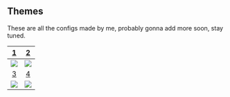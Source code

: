 Themes
---

These are all the configs made by me, probably gonna add more soon, stay tuned.


| [1](https://github.com/Chick2D/neofetch-themes/blob/main/chick/config.conf) | [2](https://github.com/Chick2D/neofetch-themes/blob/main/chick/config2.conf) | 
| :---: | :---: |
| ![](https://cdn.discordapp.com/attachments/515557109404794905/862461730516631612/unknown.png) | ![](https://cdn.discordapp.com/attachments/515557109404794905/862461864243101717/unknown.png) |
| [3](https://github.com/Chick2D/neofetch-themes/blob/main/chick/config3.conf) | [4](https://github.com/Chick2D/neofetch-themes/blob/main/chick/config4.conf) |
| ![](https://cdn.discordapp.com/attachments/515557109404794905/862462174222876672/unknown.png) | ![](https://cdn.discordapp.com/attachments/515557109404794905/862462307061465148/unknown.png) |
